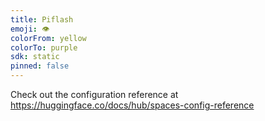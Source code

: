 ```yaml
---
title: Piflash
emoji: 👁
colorFrom: yellow
colorTo: purple
sdk: static
pinned: false
---
```


Check out the configuration reference at https://huggingface.co/docs/hub/spaces-config-reference
